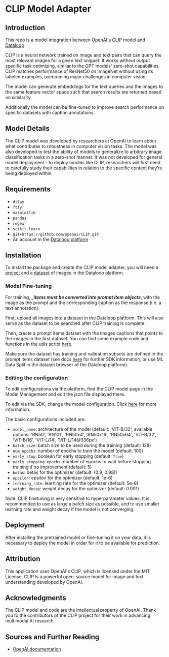 # CLIP Model Adapter

## Introduction

This repo is a model integration between [OpenAI's CLIP](https://github.com/openai/CLIP)
model and [Dataloop](https://dataloop.ai/)

CLIP is a neural network trained on image and text pairs that can query the most relevant images for a given text
snippet. It works without output specific task optimizing, similar to the GPT models' zero-shot capabilities. CLIP
matches performance of ResNet50 on ImageNet without using its labeled examples, overcoming major challenges in computer
vision.

The model can generate embeddings for the text queries and the images to the same feature vector space such that
search results are returned based on similarity.

Additionally the model can be fine-tuned to improve search performance on specific datasets with caption annotations.

## Model Details

The CLIP model was developed by researchers at OpenAI to learn about what contributes to robustness in computer vision
tasks. The model was also developed to test the ability of models to generalize to arbitrary image classification tasks
in a zero-shot manner. It was not developed for general model deployment - to deploy models like CLIP, researchers will
first need to carefully study their capabilities in relation to the specific context they’re being deployed within.

## Requirements

* `dtlpy`
* `ftfy`
* `matplotlib`
* `pandas`
* `regex`
* `scikit-learn`
* `git+https://github.com/openai/CLIP.git`
* An account in the [Dataloop platform](https://console.dataloop.ai/)

## Installation

To install the package and create the CLIP model adapter, you will need
a [project](https://developers.dataloop.ai/tutorials/getting_started/sdk_overview/chapter/#to-create-a-new-project) and
a [dataset](https://developers.dataloop.ai/tutorials/data_management/manage_datasets/chapter/#create-dataset) of images
in the Dataloop platform.

### Model Fine-tuning

For training, _**_items must be converted into prompt item objects**_, with the image as the prompt
and the corresponding caption as the response (i.e. a text annotation).

First, upload all images into a dataset in the Dataloop platform. This will also serve as the dataset to be searched 
after CLIP training is complete.

Then, create a prompt items dataset with the images captions that points to the images in the first dataset. You can 
find some example code and functions in the utils script [here](./utils/prepare_dataset.py).

Make sure the dataset has training and validation subsets are defined in the prompt items dataset (see docs 
[here](https://developers.dataloop.ai/tutorials/model_management/marketplace/chapter/#define-dataset-subsets) for 
further SDK information, or use ML Data Split in the dataset browser of the Dataloop platform).


### Editing the configuration

To edit configurations via the platform, find the CLIP model page in the Model Management and edit the json
file displayed there.

To edit via the SDK, change the model configuration.
Click [here](https://developers.dataloop.ai/tutorials/model_management/ai_library/chapter/#model-configuration) for more
information.

The basic configurations included are:
* ```model_name```: architecture of the model (default: 'ViT-B/32', available options: 'RN50', 'RN101', 'RN50x4', 'RN50x16', 'RN50x64', 'ViT-B/32', 'ViT-B/16', 'ViT-L/14', 'ViT-L/14@336px')
* ```batch_size```: batch size to be used during the training (default: 128)
* ```num_epochs```: number of epochs to train the model (default: 100)
* ```early_stop```: boolean for early stopping (default: ```True```)
* ```early_stopping_epochs```: number of epochs to wait before stopping training if no improvement (default: 5)
* ```betas```: betas for the optimizer (default: (0.9, 0.98))
* ```epsilon```: epsilon for the optimizer (default: 1e-6)
* ```learning_rate```: learning rate for the optimizer (default: 5e-8)
* ```weight_decay```: weight decay for the optimizer (default: 0.001)

Note: CLIP finetuning is very sensitive to hyperparameter values. It is recommended to use as large a batch size as 
possible, and to use smaller learning rate and weight decay if the model is not converging.

## Deployment

After installing the pretrained model or fine-tuning it on your data, it is necessary to deploy the model in order for
it to be available for prediction.

## Attribution

This application uses OpenAI's CLIP, which is licensed under the MIT License. CLIP is a powerful open-source model for image and text understanding developed by OpenAI.

## Acknowledgments

The CLIP model and code are the intellectual property of OpenAI.
Thank you to the contributors of the CLIP project for their work in advancing multimodal AI research.

## Sources and Further Reading

* [OpenAI documentation](https://openai.com/index/clip/)
